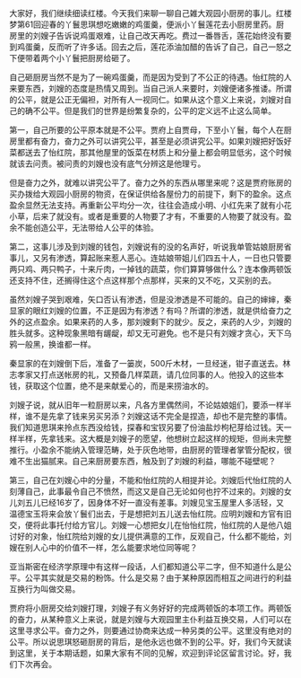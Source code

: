 
大家好，我们继续细读红楼。今天我们来聊一聊自己雑大观园小厨房的事儿。红楼梦第61回迎春的丫鬟思琪想吃嫩嫩的鸡蛋羹，便派小丫鬟莲花去小厨房里药。厨房里的刘嫂子告诉说鸡蛋艰难，让自己改天再吃。费过一番唇舌，莲花始终没有要到鸡蛋羹，反而听了许多话。回去之后，莲花添油加醋的告诉了自己，自己一怒之下便带着两个小丫鬟把厨房给砸了。

自己砸厨房当然不是为了一碗鸡蛋羹，而是因为受到了不公正的待遇。怡红院的人来要东西，刘嫂的态度是热情又周到。当自己派人来要时，刘嫂便诸多推诿。所谓的公平，就是公正无偏袒，对所有人一视同仁。如果从这个意义上来说，刘嫂对自己的确不公平。但是我们的世界是纷繁复杂的，公平的定义远不止这么简单。

第一，自己所要的公平原本就是不公平。贾府上自贾母，下至小丫鬟，每个人在厨房里都有奋力，奋力之外可以讲究公平，甚至是必须讲究公平。如果刘嫂把好饭好菜都送去了怡红院，那其他屋里的饭菜在材质上和分量上都会明显低劣，这个时候就该去问责。被问责的刘嫂也没有底气分辨这是他理亏。

但是奋力之外，就难以讲究公平了。奋力之外的东西从哪里来呢？这是贾府账房的买办拨给大观园小厨房的物资，在保证供给各屋份力的前提下，剩下的盈余。这点盈余显然无法支持。再重新公平均分一次，往往会造成小明、小红先来了就有小花小草，后来了就没有。或者是重要的人物要了才有，不重要的人物要了就没有。盈余不能创造公平，无法带给人公平的体验。

第二，这事儿涉及到刘嫂的钱包，刘嫂说有的没的名声好，听说我单管姑娘厨房省事儿，又另有渗透，算起账来惹人恶心。连姑娘带姐儿们四五十人，一日也只管要两只鸡、两只鸭子，十来斤肉，一掉钱的蔬菜，你们算算够做什么？连本像两顿饭还支持不住，还搁得住这个点这样那个点那样，买来的又不吃，又买别的去。

虽然刘嫂子哭到艰难，矢口否认有渗透，但是没渗透是不可能的。自己的婶婶，秦显家的眼红刘嫂的位置，不正是因为有渗透？有吗？所谓的渗透，就是供给奋力之外的这点盈余。如果来药的人多，那刘嫂剩下的就少。反之，来药的人少，刘嫂的胜头就多。这种现象黑暗有龌龊，却又无可避免。也不是只有刘嫂才贪心，天下乌鸦一般黑，换谁都一样。

秦显家的在刘嫂倒下后，准备了一篓炭，500斤木材，一旦经迷，钳子直送去。林志孝家又打点送帐房的礼，又预备几样菜蔬，请几位同事的人。他投入的这些本钱，获取这个位置，绝不是来献爱心的，而是来捞油水的。

刘嫂子说，就从旧年一粒厨房以来，凡各方里偶然间，不论姑娘姐们，要添一样半样，谁不是先拿了钱来另买另添？刘嫂这话不完全是捏造，却也不是完整的事情。我们知道思琪来拎点东西没给钱，探春和宝钗另要了份油盐炒枸杞芽给过钱。天一样半样，先拿钱来。这大概是刘嫂子的愿望，他想树立起这样的规矩，但尚未完整推行。小盈余不能纳入管理范畴，处于灰色地带，由厨房的管理者掌管分配权，很难不生出猫腻来。自己来厨房要东西，触及到了刘嫂的利益，哪能不碰壁呢？

第三，自己在刘嫂心中的分量，不能和怡红院的人相提并论。刘嫂后代怡红院的人刻薄自己，此事最令自己不愤然，而这又是自己无论如何也拧不过来的。刘嫂的女儿刘五儿已经16岁了，因身体不好一直没有差事。刘嫂见宝玉屋里人多活轻，又温德宝玉将来会放丫鬟们出去，于是想把刘五儿送去怡红院。应明刘嫂和方官有旧交，便将此事托付给方官儿。刘嫂一心想把女儿在怡怡红院，怡红院的人是他八姐讨好的对象，怡红院给刘嫂的女儿提供满意的工作，反观自己，什么都不能给，刘嫂在别人心中的价值不一样，怎么能要求地位同等呢？

亚当斯密在经济学原理中有这样一段话，人们都知道公平二字，但不知道什么是公平。公平其实就是交易的粉饰。什么是交易？由于某种原因而相互之间进行的利益互换行为叫做交易。

贾府将小厨房交给刘嫂打理，刘嫂子有义务好好的完成两顿饭的本项工作。两顿饭的奋力，从某种意义上来说，就是刘嫂与大观园里主仆利益互换交易，人们可以在这里寻求公平。奋力之外，则要通过协商来达成一种另类的公平。这里没有绝对的公平。所以说思琪怒砸厨房的背后，是他永远也做不到的公平。好，我们今天就读到这里，关于本期话题，如果大家有不同的见解，欢迎到评论区留言讨论。好，我们下次再会。


